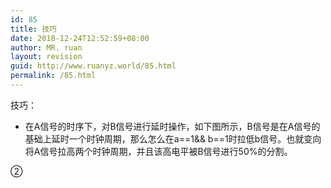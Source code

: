 ```yaml
---
id: 85
title: 技巧
date: 2018-12-24T12:52:59+08:00
author: MR. ruan
layout: revision
guid: http://www.ruanyz.world/85.html
permalink: /85.html
---
```

技巧：

  * 在A信号的时序下，对B信号进行延时操作，如下图所示，B信号是在A信号的基础上延时一个时钟周期，那么怎么在a==1&& b==1时拉低b信号。也就变向将A信号拉高两个时钟周期，并且该高电平被B信号进行50%的分割。

②